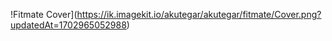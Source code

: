 !Fitmate Cover](https://ik.imagekit.io/akutegar/akutegar/fitmate/Cover.png?updatedAt=1702965052988)
